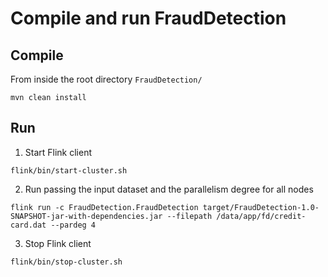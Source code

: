 # Compile and run FraudDetection

## Compile
From inside the root directory `FraudDetection/`

`mvn clean install`

## Run
1. Start Flink client 

`flink/bin/start-cluster.sh`

2. Run passing the input dataset and the parallelism degree for all nodes

`flink run -c FraudDetection.FraudDetection target/FraudDetection-1.0-SNAPSHOT-jar-with-dependencies.jar --filepath /data/app/fd/credit-card.dat --pardeg 4`

3. Stop Flink client

`flink/bin/stop-cluster.sh`